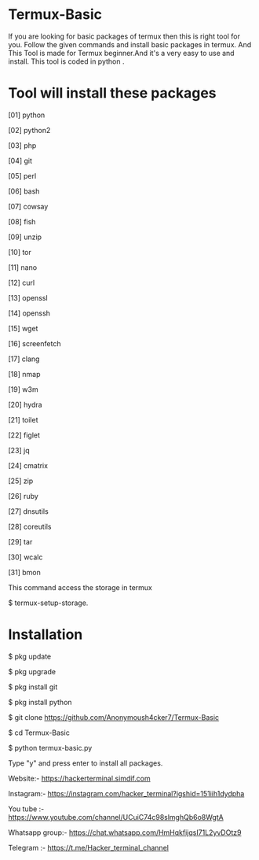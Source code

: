 # Termux-Basic
If you are looking for basic packages of termux then this is right tool for you. Follow the given commands and install basic packages in termux. And This Tool is made for Termux beginner.And it's a very easy to use and install. This tool is coded in python .
# Tool will install these packages
[01] python

[02] python2

[03] php

[04] git

[05] perl

[06] bash

[07] cowsay

[08] fish

[09] unzip

[10] tor

[11] nano

[12] curl

[13] openssl

[14] openssh

[15] wget

[16] screenfetch

[17] clang

[18] nmap

[19] w3m

[20] hydra

[21] toilet

[22] figlet

[23] jq

[24] cmatrix

[25] zip

[26] ruby

[27] dnsutils

[28] coreutils

[29] tar

[30] wcalc

[31] bmon

This command access the storage in termux

$ termux-setup-storage.
# Installation
$ pkg update

$ pkg upgrade

$ pkg install git

$ pkg install python

$ git clone https://github.com/Anonymoush4cker7/Termux-Basic

$ cd Termux-Basic

$ python termux-basic.py

Type "y" and press enter to install all packages.

Website:- https://hackerterminal.simdif.com


Instagram:- https://instagram.com/hacker_terminal?igshid=151iih1dydpha


You tube :- https://www.youtube.com/channel/UCuiC74c98slmghQb6o8WgtA


Whatsapp group:- https://chat.whatsapp.com/HmHqkfijqsI71L2yvDOtz9


Telegram :- https://t.me/Hacker_terminal_channel
